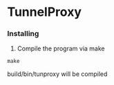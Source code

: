 # TunnelProxy
### Installing
1) Compile the program via make
```
make
```
   build/bin/tunproxy will be compiled
